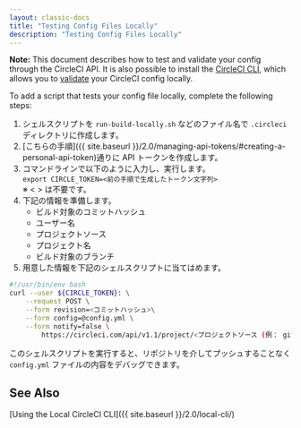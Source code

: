 ```yaml
---
layout: classic-docs
title: "Testing Config Files Locally"
description: "Testing Config Files Locally"
---
```

<div class="alert alert-info" role="alert">
  
<b>Note:</b> This document describes how to test and validate your config through the CircleCI API. It is also possible to install the <a href="{{ site.baseurl }}/2.0/local-cli/#overview">CircleCI CLI</a>, which allows you to <a href="{{ site.baseurl }}/2.0/local-cli/#validate-a-circleci-config">validate</a> your CircleCI config locally.
</div>

To add a script that tests your config file locally, complete the following steps:

1. シェルスクリプトを `run-build-locally.sh` などのファイル名で `.circleci` ディレクトリに作成します。
2. [こちらの手順]({{ site.baseurl }}/2.0/managing-api-tokens/#creating-a-personal-api-token)通りに API トークンを作成します。
3. コマンドラインで以下のように入力し、実行します。  
    `export CIRCLE_TOKEN=<前の手順で生成したトークン文字列>`  
    ※ < > は不要です。
4. 下記の情報を準備します。 
    - ビルド対象のコミットハッシュ
    - ユーザー名
    - プロジェクトソース
    - プロジェクト名
    - ビルド対象のブランチ
5. 用意した情報を下記のシェルスクリプトに当てはめます。

```bash
#!/usr/bin/env bash
curl --user ${CIRCLE_TOKEN}: \
    --request POST \
    --form revision=<コミットハッシュ>\
    --form config=@config.yml \
    --form notify=false \
        https://circleci.com/api/v1.1/project/<プロジェクトソース (例： github) >/<ユーザー名>/<プロジェクト名>/tree/<ブランチ>
```

このシェルスクリプトを実行すると、リポジトリを介してプッシュすることなく `config.yml` ファイルの内容をデバッグできます。

## See Also

[Using the Local CircleCI CLI]({{ site.baseurl }}/2.0/local-cli/)